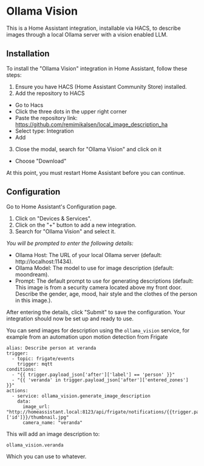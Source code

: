 # Ollama Vision

This is a Home Assistant integration, installable via HACS, to describe images through a local Ollama server with a vision enabled LLM.


## Installation
To install the "Ollama Vision" integration in Home Assistant, follow these steps:

1. Ensure you have HACS (Home Assistant Community Store) installed.
2. Add the repository to HACS
  - Go to Hacs
  - Click the three dots in the upper right corner
  - Paste the repository link: https://github.com/remimikalsen/local_image_description_ha
  - Select type: Integration
  - Add
3. Close the modal, search for "Ollama Vision" and click on it
  - Choose "Download"

At this point, you must restart Home Assistant before you can continue.

## Configuration

Go to Home Assistant's Configuration page.

1. Click on "Devices & Services".
2. Click on the "+" button to add a new integration.
3. Search for "Ollama Vision" and select it.

*You will be prompted to enter the following details:*
- Ollama Host: The URL of your local Ollama server (default: http://localhost:11434).
- Ollama Model: The model to use for image description (default: moondream).
- Prompt: The default prompt to use for generating descriptions (default: This image is from a security camera located above my front door. Describe the gender, age, mood, hair style and the clothes of the person in this image.).

After entering the details, click "Submit" to save the configuration.
Your integration should now be set up and ready to use. 

You can send images for description using the `ollama_vision` service, for example from an automation upon motion detection from Frigate

```
alias: Describe person at veranda
trigger:
  - topic: frigate/events
    trigger: mqtt
conditions:
  - "{{ trigger.payload_json['after']['label'] == 'person' }}"
  - "{{ 'veranda' in trigger.payload_json['after']['entered_zones'] }}"
actions:
  - service: ollama_vision.generate_image_description
    data:
      image_url: "http://homeassistant.local:8123/api/frigate/notifications/{{trigger.payload_json['after']['id']}}/thumbnail.jpg"
      camera_name: "veranda"
```

This will add an image description to:

```
ollama_vision.veranda
```

Which you can use to whatever.

